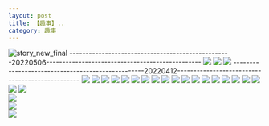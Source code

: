 ```yaml
---
layout: post
title: 【趣事】..
category: 趣事
---
```

![story_new_final](http://rab41f8zg.hd-bkt.clouddn.com/img/story_new_final_0322.png)
--------------------------------------------------20220506------------------------------------------------
![](http://ran7ztk3m.hd-bkt.clouddn.com/img/funny-220506-1.jpg)
![](http://ran7ztk3m.hd-bkt.clouddn.com/img/funny-220506-2.jpg)
![](http://ran7ztk3m.hd-bkt.clouddn.com/img/funny-220506-3.jpg)
--------------------------------------------------20220412------------------------------------------------
![](http://rab41f8zg.hd-bkt.clouddn.com/img/pel-220415-16.jpg)
![](http://rab41f8zg.hd-bkt.clouddn.com/img/fragment-220412-3.png)
![](http://rab41f8zg.hd-bkt.clouddn.com/img/fragment-220412-4.png)
![](http://rab41f8zg.hd-bkt.clouddn.com/img/funny-220414-1.png)
![](http://rab41f8zg.hd-bkt.clouddn.com/img/funny-220414-2.png)
![](http://rab41f8zg.hd-bkt.clouddn.com/img/funny-220412-1.png)
![](http://rab41f8zg.hd-bkt.clouddn.com/img/fragment-220322-2.png)
![](http://rab41f8zg.hd-bkt.clouddn.com/img/fragment-220322-3.png)
![](http://rab41f8zg.hd-bkt.clouddn.com/img/fragment-220322-4.png)
![](http://rab41f8zg.hd-bkt.clouddn.com/img/fragment-220322-5.png)
![](http://rab41f8zg.hd-bkt.clouddn.com/img/situation-0324-1.png)
![](http://rab41f8zg.hd-bkt.clouddn.com/img/situation-0324-2.png)
![](http://rab41f8zg.hd-bkt.clouddn.com/img/situation-0324-3.png)
![](http://rab41f8zg.hd-bkt.clouddn.com/img/inspire-220327-1.png)
![](http://rab41f8zg.hd-bkt.clouddn.com/img/inspire-220327-2.png)
![](http://rab41f8zg.hd-bkt.clouddn.com/img/inspire-220327-3.png)
![](http://rab41f8zg.hd-bkt.clouddn.com/img/inspire-220327-4.png)
![](http://rab41f8zg.hd-bkt.clouddn.com/img/inspire-220327-5.png)
![](http://rab41f8zg.hd-bkt.clouddn.com/img/inspire-220327-7.png)
![](http://rab41f8zg.hd-bkt.clouddn.com/img/inspire-220327-6.png)  
![](http://rab41f8zg.hd-bkt.clouddn.com/img/fragment-220413-1.png)  
![](http://rab41f8zg.hd-bkt.clouddn.com/img/fragment-220413-2.png)  
![](http://rab41f8zg.hd-bkt.clouddn.com/img/moment-1.png)




